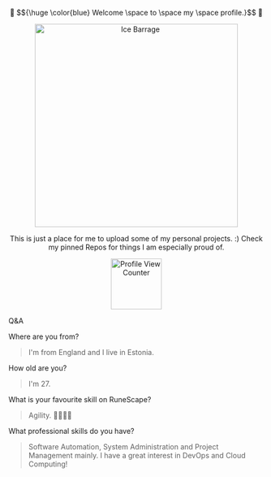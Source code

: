 <p align="center">
 🧊 $${\huge \color{blue}	Welcome \space to \space my \space profile.}$$ 🧊
</p>
 
<p align="center">
 <img width="400" src="https://github.com/user-attachments/assets/cd94760e-ecab-4a8e-a4ac-d7931b862da3" alt="Ice Barrage">
</p>

<p align="center">
 This is just a place for me to upload some of my personal projects. :)
 Check my pinned Repos for things I am especially proud of.
</p>
<p align="center">
 <img width="100" src="https://komarev.com/ghpvc/?username=IceBarraged" alt="Profile View Counter">
</p>

Q&A

 Where are you from?
 
 > I'm from England and I live in Estonia.
 
 How old are you?
 
 > I'm 27.
 
 What is your favourite skill on RuneScape?
 
 > Agility. 🏃‍♂️💨💨
 
 What professional skills do you have?
 
 > Software Automation, System Administration and Project Management mainly. I have a great interest in DevOps and Cloud Computing!
